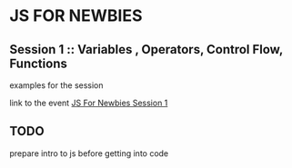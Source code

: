 # JS FOR NEWBIES

## Session 1 :: Variables , Operators, Control Flow, Functions

examples for the session

link to the event [JS For Newbies Session 1](https://www.meetup.com/JavaScript-Meetup-Bangalore/events/246187240/)



## TODO
prepare intro to js before getting into code

